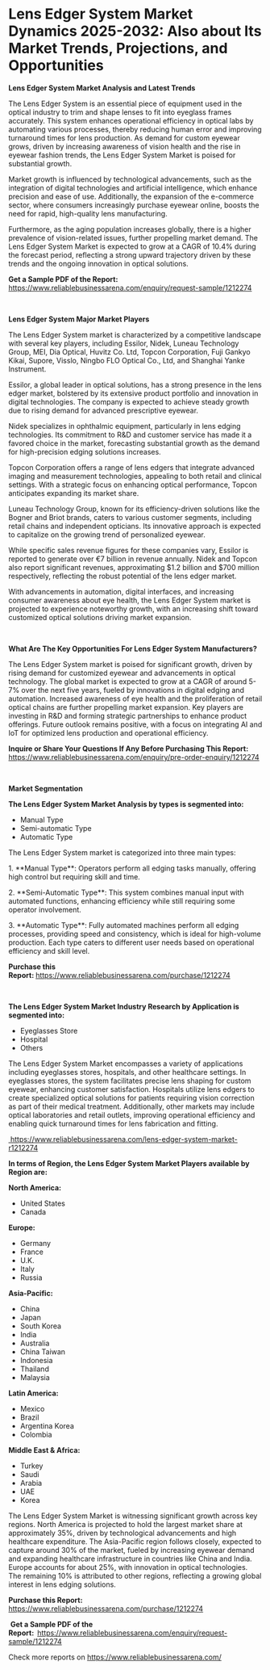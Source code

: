 <p><h1>Lens Edger System Market Dynamics 2025-2032: Also about Its Market Trends, Projections, and Opportunities</h1></p><p><strong>Lens Edger System Market Analysis and Latest Trends</strong></p>
<p><p>The Lens Edger System is an essential piece of equipment used in the optical industry to trim and shape lenses to fit into eyeglass frames accurately. This system enhances operational efficiency in optical labs by automating various processes, thereby reducing human error and improving turnaround times for lens production. As demand for custom eyewear grows, driven by increasing awareness of vision health and the rise in eyewear fashion trends, the Lens Edger System Market is poised for substantial growth.</p><p>Market growth is influenced by technological advancements, such as the integration of digital technologies and artificial intelligence, which enhance precision and ease of use. Additionally, the expansion of the e-commerce sector, where consumers increasingly purchase eyewear online, boosts the need for rapid, high-quality lens manufacturing. </p><p>Furthermore, as the aging population increases globally, there is a higher prevalence of vision-related issues, further propelling market demand. The Lens Edger System Market is expected to grow at a CAGR of 10.4% during the forecast period, reflecting a strong upward trajectory driven by these trends and the ongoing innovation in optical solutions.</p></p>
<p><strong>Get a Sample PDF of the Report:&nbsp;</strong> <a href="https://www.reliablebusinessarena.com/enquiry/request-sample/1212274?utm_campaign=2635&utm_medium=2&utm_source=Github&utm_content=ia&utm_term=24032025&utm_id=lens-edger-system">https://www.reliablebusinessarena.com/enquiry/request-sample/1212274</a></p>
<p>&nbsp;</p>
<p><strong>Lens Edger System Major Market Players</strong></p>
<p><p>The Lens Edger System market is characterized by a competitive landscape with several key players, including Essilor, Nidek, Luneau Technology Group, MEI, Dia Optical, Huvitz Co. Ltd, Topcon Corporation, Fuji Gankyo Kikai, Supore, Visslo, Ningbo FLO Optical Co., Ltd, and Shanghai Yanke Instrument. </p><p>Essilor, a global leader in optical solutions, has a strong presence in the lens edger market, bolstered by its extensive product portfolio and innovation in digital technologies. The company is expected to achieve steady growth due to rising demand for advanced prescriptive eyewear.</p><p>Nidek specializes in ophthalmic equipment, particularly in lens edging technologies. Its commitment to R&D and customer service has made it a favored choice in the market, forecasting substantial growth as the demand for high-precision edging solutions increases.</p><p>Topcon Corporation offers a range of lens edgers that integrate advanced imaging and measurement technologies, appealing to both retail and clinical settings. With a strategic focus on enhancing optical performance, Topcon anticipates expanding its market share.</p><p>Luneau Technology Group, known for its efficiency-driven solutions like the Bogner and Briot brands, caters to various customer segments, including retail chains and independent opticians. Its innovative approach is expected to capitalize on the growing trend of personalized eyewear.</p><p>While specific sales revenue figures for these companies vary, Essilor is reported to generate over €7 billion in revenue annually. Nidek and Topcon also report significant revenues, approximating $1.2 billion and $700 million respectively, reflecting the robust potential of the lens edger market.</p><p>With advancements in automation, digital interfaces, and increasing consumer awareness about eye health, the Lens Edger System market is projected to experience noteworthy growth, with an increasing shift toward customized optical solutions driving market expansion.</p></p>
<p>&nbsp;</p>
<p><strong>What Are The Key Opportunities For Lens Edger System Manufacturers?</strong></p>
<p><p>The Lens Edger System market is poised for significant growth, driven by rising demand for customized eyewear and advancements in optical technology. The global market is expected to grow at a CAGR of around 5-7% over the next five years, fueled by innovations in digital edging and automation. Increased awareness of eye health and the proliferation of retail optical chains are further propelling market expansion. Key players are investing in R&D and forming strategic partnerships to enhance product offerings. Future outlook remains positive, with a focus on integrating AI and IoT for optimized lens production and operational efficiency.</p></p>
<p><strong>Inquire or Share Your Questions If Any Before Purchasing This Report:</strong> <a href="https://www.reliablebusinessarena.com/enquiry/pre-order-enquiry/1212274?utm_campaign=2635&utm_medium=2&utm_source=Github&utm_content=ia&utm_term=24032025&utm_id=lens-edger-system">https://www.reliablebusinessarena.com/enquiry/pre-order-enquiry/1212274</a></p>
<p>&nbsp;</p>
<p><strong>Market Segmentation</strong></p>
<p><strong>The Lens Edger System Market Analysis by types is segmented into:</strong></p>
<p><ul><li>Manual Type</li><li>Semi-automatic Type</li><li>Automatic Type</li></ul></p>
<p><p>The Lens Edger System market is categorized into three main types: </p><p>1. **Manual Type**: Operators perform all edging tasks manually, offering high control but requiring skill and time.</p><p>2. **Semi-Automatic Type**: This system combines manual input with automated functions, enhancing efficiency while still requiring some operator involvement.</p><p>3. **Automatic Type**: Fully automated machines perform all edging processes, providing speed and consistency, which is ideal for high-volume production. Each type caters to different user needs based on operational efficiency and skill level.</p></p>
<p><strong>Purchase this Report:&nbsp;</strong><a href="https://www.reliablebusinessarena.com/purchase/1212274?utm_campaign=2635&utm_medium=2&utm_source=Github&utm_content=ia&utm_term=24032025&utm_id=lens-edger-system">https://www.reliablebusinessarena.com/purchase/1212274</a></p>
<p>&nbsp;</p>
<p><strong>The Lens Edger System Market Industry Research by Application is segmented into:</strong></p>
<p><ul><li>Eyeglasses Store</li><li>Hospital</li><li>Others</li></ul></p>
<p><p>The Lens Edger System Market encompasses a variety of applications including eyeglasses stores, hospitals, and other healthcare settings. In eyeglasses stores, the system facilitates precise lens shaping for custom eyewear, enhancing customer satisfaction. Hospitals utilize lens edgers to create specialized optical solutions for patients requiring vision correction as part of their medical treatment. Additionally, other markets may include optical laboratories and retail outlets, improving operational efficiency and enabling quick turnaround times for lens fabrication and fitting.</p></p>
<p><a href="https://www.reliablebusinessarena.com/lens-edger-system-market-r1212274?utm_campaign=2635&utm_medium=2&utm_source=Github&utm_content=ia&utm_term=24032025&utm_id=lens-edger-system">&nbsp;https://www.reliablebusinessarena.com/lens-edger-system-market-r1212274</a></p>
<p><strong>In terms of Region, the Lens Edger System Market Players available by Region are:</strong></p>
<p>
    <p> <strong> North America: </strong>
        <ul>
            <li>United States</li>
            <li>Canada</li>
        </ul>
        </p> 
    <p> <strong> Europe: </strong>
        <ul>
            <li>Germany</li>
            <li>France</li>
            <li>U.K.</li>
            <li>Italy</li>
            <li>Russia</li>
        </ul>
        </p> 
    <p> <strong> Asia-Pacific: </strong>
        <ul>
            <li>China</li>
            <li>Japan</li>
            <li>South Korea</li>
            <li>India</li>
            <li>Australia</li>
            <li>China Taiwan</li>
            <li>Indonesia</li>
            <li>Thailand</li>
            <li>Malaysia</li>
        </ul>
        </p> 
    <p> <strong> Latin America: </strong>
        <ul>
            <li>Mexico</li>
            <li>Brazil</li>
            <li>Argentina Korea</li>
            <li>Colombia</li>
        </ul>
        </p> 
    <p> <strong> Middle East & Africa: </strong>
        <ul>
            <li>Turkey</li>
            <li>Saudi</li>
            <li>Arabia</li>
            <li>UAE</li>
            <li>Korea</li>
        </ul>
    </p>
    </p>
<p><p>The Lens Edger System Market is witnessing significant growth across key regions. North America is projected to hold the largest market share at approximately 35%, driven by technological advancements and high healthcare expenditure. The Asia-Pacific region follows closely, expected to capture around 30% of the market, fueled by increasing eyewear demand and expanding healthcare infrastructure in countries like China and India. Europe accounts for about 25%, with innovation in optical technologies. The remaining 10% is attributed to other regions, reflecting a growing global interest in lens edging solutions.</p></p>
<p><strong>Purchase this Report: </strong><a href="https://www.reliablebusinessarena.com/purchase/1212274?utm_campaign=2635&utm_medium=2&utm_source=Github&utm_content=ia&utm_term=24032025&utm_id=lens-edger-system">https://www.reliablebusinessarena.com/purchase/1212274</a></p>
<p>&nbsp;<strong>Get a Sample PDF of the Report:&nbsp;&nbsp;</strong><a href="https://www.reliablebusinessarena.com/enquiry/request-sample/1212274?utm_campaign=2635&utm_medium=2&utm_source=Github&utm_content=ia&utm_term=24032025&utm_id=lens-edger-system">https://www.reliablebusinessarena.com/enquiry/request-sample/1212274</a></p>
<p><strong></strong></p>
<p>Check more reports on <a href="https://www.reliablebusinessarena.com/?utm_campaign=2635&utm_medium=2&utm_source=Github&utm_content=ia&utm_term=24032025&utm_id=lens-edger-system">https://www.reliablebusinessarena.com/</a></p>